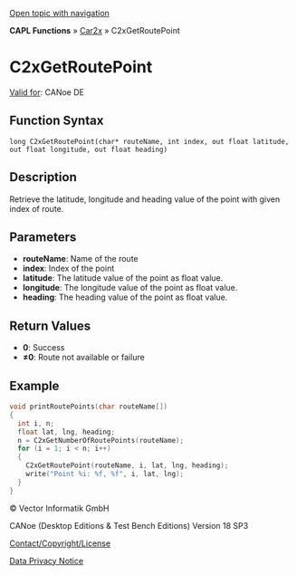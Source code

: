 [Open topic with navigation](../../../../../CANoeDEFamily.htm#Topics/CAPLFunctions/Car2x/Functions/CAPLfunctionC2xGetRoutePoint.md)

**CAPL Functions** » [Car2x](../CAPLfunctionsCar2xOverview.md) » C2xGetRoutePoint

# C2xGetRoutePoint

[Valid for](../../../Shared/FeatureAvailability.md): CANoe DE

## Function Syntax

```
long C2xGetRoutePoint(char* routeName, int index, out float latitude, out float longitude, out float heading)
```

## Description

Retrieve the latitude, longitude and heading value of the point with given index of route.

## Parameters

- **routeName**: Name of the route
- **index**: Index of the point
- **latitude**: The latitude value of the point as float value.
- **longitude**: The longitude value of the point as float value.
- **heading**: The heading value of the point as float value.

## Return Values

- **0**: Success
- **≠0**: Route not available or failure

## Example

```c
void printRoutePoints(char routeName[])
{
  int i, n;
  float lat, lng, heading;
  n = C2xGetNumberOfRoutePoints(routeName);
  for (i = 1; i < n; i++)
  {
    C2xGetRoutePoint(routeName, i, lat, lng, heading);
    write("Point %i: %f, %f", i, lat, lng);
  }
}
```

© Vector Informatik GmbH

CANoe (Desktop Editions & Test Bench Editions) Version 18 SP3

[Contact/Copyright/License](../../../Shared/ContactCopyrightLicense.md)

[Data Privacy Notice](https://www.vector.com/int/en/company/get-info/privacy-policy/)